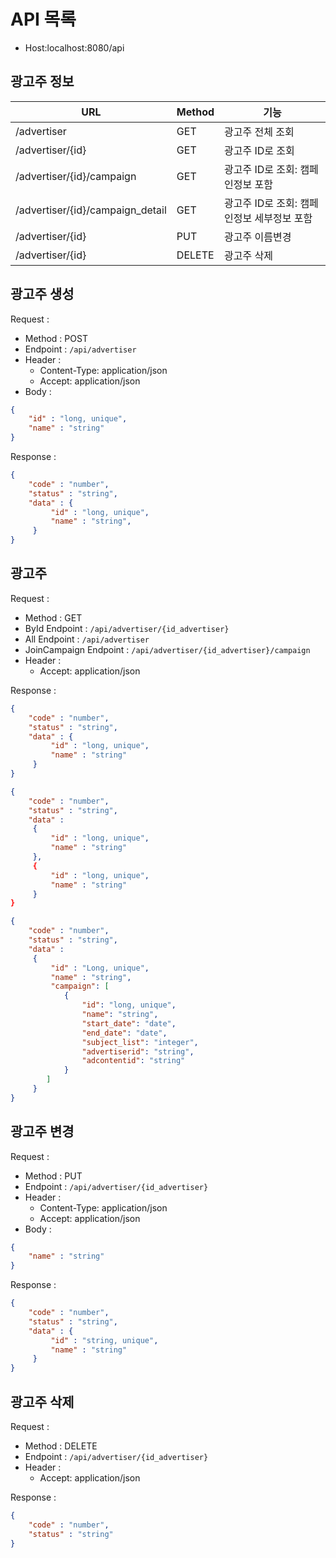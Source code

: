 # API 목록
- Host:localhost:8080/api
## 광고주 정보
|URL                               |Method                 |기능                                  |
|----------------------------------|-----------------------|--------------------------------------|
|/advertiser                       |GET                    |광고주 전체 조회                      |
|/advertiser/{id}                  |GET                    |광고주 ID로 조회                            |
|/advertiser/{id}/campaign         |GET                    |광고주 ID로 조회: 캠페인정보 포함            |
|/advertiser/{id}/campaign_detail  |GET                    |광고주 ID로 조회: 캠페인정보 세부정보 포함   |
|/advertiser/{id}                 |PUT                    |광고주 이름변경               |
|/advertiser/{id}                 |DELETE                 |광고주 삭제               |
## 광고주 생성

Request :
- Method : POST
- Endpoint : `/api/advertiser`
- Header :
    - Content-Type: application/json
    - Accept: application/json
- Body :

```json 
{
    "id" : "long, unique",
    "name" : "string"
}
```

Response :

```json 
{
    "code" : "number",
    "status" : "string",
    "data" : {
         "id" : "long, unique",
         "name" : "string",
     }
}
```

## 광고주  

Request :
- Method : GET
- ById Endpoint : `/api/advertiser/{id_advertiser}`
- All Endpoint : `/api/advertiser`
- JoinCampaign Endpoint : `/api/advertiser/{id_advertiser}/campaign`
- Header :
    - Accept: application/json

Response :

```json 
{
    "code" : "number",
    "status" : "string",
    "data" : {
         "id" : "long, unique",
         "name" : "string"
     }
}
```
```json 
{
    "code" : "number",
    "status" : "string",
    "data" : 
     {
         "id" : "long, unique",
         "name" : "string"
     },
     {
         "id" : "long, unique",
         "name" : "string"
     }
}
```
```json 
{
    "code" : "number",
    "status" : "string",
    "data" : 
     {
         "id" : "Long, unique",
         "name" : "string",
         "campaign": [
            {
                "id": "long, unique",
                "name": "string",
                "start_date": "date",
                "end_date": "date",
                "subject_list": "integer",
                "advertiserid": "string",
                "adcontentid": "string"
            }
        ]
     }
}
```
## 광고주 변경

Request :
- Method : PUT
- Endpoint : `/api/advertiser/{id_advertiser}`
- Header :
    - Content-Type: application/json
    - Accept: application/json
- Body :

```json 
{
    "name" : "string"
}
```

Response :

```json 
{
    "code" : "number",
    "status" : "string",
    "data" : {
         "id" : "string, unique",
         "name" : "string"
     }
}
```

## 광고주 삭제

Request :
- Method : DELETE
- Endpoint : `/api/advertiser/{id_advertiser}`
- Header :
    - Accept: application/json

Response :

```json 
{
    "code" : "number",
    "status" : "string"
}
```
